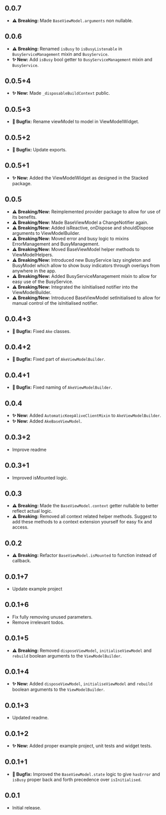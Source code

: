 ## 0.0.7

* **⚠️ Breaking:** Made `BaseViewModel.arguments` non nullable.

## 0.0.6

* **⚠️ Breaking:** Renamed `isBusy` to `isBusyListenable` in `BusyServiceManagement` mixin and `BusyService`.
* **✨ New:** Add `isBusy` bool getter to `BusyServiceManagement` mixin and `BusyService`.

## 0.0.5+4

* **✨ New:** Made `_disposableBuildContext` public.

## 0.0.5+3

* **🐛️ Bugfix:** Rename viewModel to model in ViewModelWidget.

## 0.0.5+2

* **🐛️ Bugfix:** Update exports.

## 0.0.5+1

* **✨ New:** Added the ViewModelWidget as designed in the Stacked package.

## 0.0.5

* **⚠️ Breaking/New:** Reimplemented provider package to allow for use of its benefits.
* **⚠️ Breaking/New:** Made BaseViewModel a ChangeNotifier again.
* **⚠️ Breaking/New:** Added isReactive, onDispose and shouldDispose arguments to ViewModelBuilder.
* **⚠️ Breaking/New:** Moved error and busy logic to mixins ErrorManagement and BusyManagement.
* **⚠️ Breaking/New:** Moved BaseViewModel helper methods to ViewModelHelpers.
* **⚠️ Breaking/New:** Introduced new BusyService lazy singleton and BusyModel which allow to show busy indicators through overlays from anywhere in the app.
* **⚠️ Breaking/New:** Added BusyServiceManagement mixin to allow for easy use of the BusyService.
* **⚠️ Breaking/New:** Integrated the isInitialised notifier into the ViewModelBuilder.
* **⚠️ Breaking/New:** Introduced BaseViewModel setInitialised to allow for manual control of the isInitialised notifier.

## 0.0.4+3

* **🐛️ Bugfix:** Fixed `Ake` classes.

## 0.0.4+2

* **🐛️ Bugfix:** Fixed part of `AkeViewModelBuilder`.

## 0.0.4+1

* **🐛️ Bugfix:** Fixed naming of `AkeViewModelBuilder`.

## 0.0.4

* **✨ New:** Added `AutomaticKeepAliveClientMixin` to `AkeViewModelBuilder`.
* **✨ New:** Added `AkeBaseViewModel`.

## 0.0.3+2

* Improve readme

## 0.0.3+1

* Improved isMounted logic.

## 0.0.3

* **⚠️ Breaking:** Made the `BaseViewModel.context` getter nullable to better reflect actual logic.
* **⚠️ Breaking:** Removed all context related helper methods. Suggest to add these methods to a context extension yourself for easy fix and access.

## 0.0.2

* **⚠️ Breaking:** Refactor `BaseViewModel.isMounted` to function instead of callback.

## 0.0.1+7

* Update example project

## 0.0.1+6

* Fix fully removing unused parameters.
* Remove irrelevant todos.

## 0.0.1+5

* **⚠️ Breaking:** Removed `disposeViewModel`, `initialiseViewModel` and `rebuild` boolean arguments to the `ViewModelBuilder`.

## 0.0.1+4

* **✨ New:** Added `disposeViewModel`, `initialiseViewModel` and `rebuild` boolean arguments to the `ViewModelBuilder`.

## 0.0.1+3

* Updated readme.

## 0.0.1+2

* **✨ New:** Added proper example project, unit tests and widget tests.

## 0.0.1+1

* **🐛️ Bugfix:** Improved the `BaseViewModel.state` logic to give `hasError` and `isBusy` proper back and forth precedence over `isInitialised`.

## 0.0.1

* Initial release.
